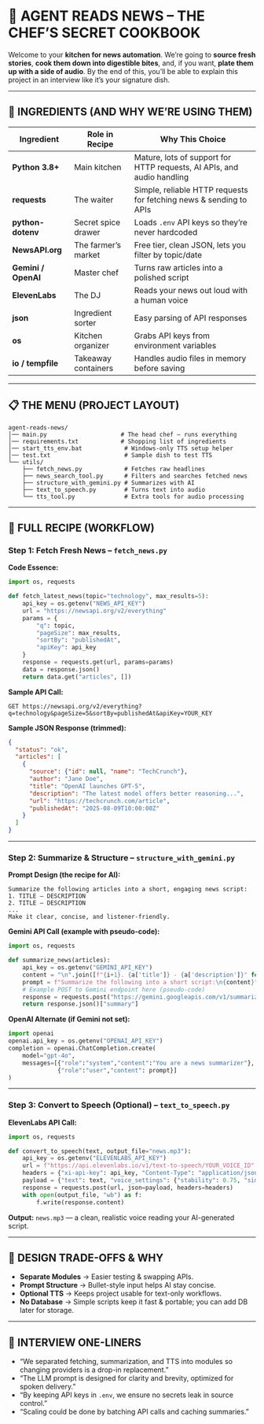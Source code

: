 # 📰 AGENT READS NEWS – THE CHEF’S SECRET COOKBOOK

Welcome to your **kitchen for news automation**.
We’re going to **source fresh stories**, **cook them down into digestible bites**, and, if you want, **plate them up with a side of audio**.
By the end of this, you’ll be able to explain this project in an interview like it’s your signature dish.

---

## 🛒 INGREDIENTS (AND WHY WE’RE USING THEM)

| Ingredient          | Role in Recipe      | Why This Choice                                                        |
| ------------------- | ------------------- | ---------------------------------------------------------------------- |
| **Python 3.8+**     | Main kitchen        | Mature, lots of support for HTTP requests, AI APIs, and audio handling |
| **requests**        | The waiter          | Simple, reliable HTTP requests for fetching news & sending to APIs     |
| **python-dotenv**   | Secret spice drawer | Loads `.env` API keys so they’re never hardcoded                       |
| **NewsAPI.org**     | The farmer’s market | Free tier, clean JSON, lets you filter by topic/date                   |
| **Gemini / OpenAI** | Master chef         | Turns raw articles into a polished script                              |
| **ElevenLabs**      | The DJ              | Reads your news out loud with a human voice                            |
| **json**            | Ingredient sorter   | Easy parsing of API responses                                          |
| **os**              | Kitchen organizer   | Grabs API keys from environment variables                              |
| **io / tempfile**   | Takeaway containers | Handles audio files in memory before saving                            |

---

## 📋 THE MENU (PROJECT LAYOUT)

```
agent-reads-news/
│── main.py                     # The head chef – runs everything
│── requirements.txt            # Shopping list of ingredients
│── start_tts_env.bat            # Windows-only TTS setup helper
│── test.txt                     # Sample dish to test TTS
└── utils/
    ├── fetch_news.py            # Fetches raw headlines
    ├── news_search_tool.py      # Filters and searches fetched news
    ├── structure_with_gemini.py # Summarizes with AI
    ├── text_to_speech.py        # Turns text into audio
    └── tts_tool.py              # Extra tools for audio processing
```

---

## 📜 FULL RECIPE (WORKFLOW)

### **Step 1: Fetch Fresh News** – `fetch_news.py`

**Code Essence:**

```python
import os, requests

def fetch_latest_news(topic="technology", max_results=5):
    api_key = os.getenv("NEWS_API_KEY")
    url = "https://newsapi.org/v2/everything"
    params = {
        "q": topic,
        "pageSize": max_results,
        "sortBy": "publishedAt",
        "apiKey": api_key
    }
    response = requests.get(url, params=params)
    data = response.json()
    return data.get("articles", [])
```

**Sample API Call:**

```
GET https://newsapi.org/v2/everything?q=technology&pageSize=5&sortBy=publishedAt&apiKey=YOUR_KEY
```

**Sample JSON Response (trimmed):**

```json
{
  "status": "ok",
  "articles": [
    {
      "source": {"id": null, "name": "TechCrunch"},
      "author": "Jane Doe",
      "title": "OpenAI launches GPT-5",
      "description": "The latest model offers better reasoning...",
      "url": "https://techcrunch.com/article",
      "publishedAt": "2025-08-09T10:00:00Z"
    }
  ]
}
```

---

### **Step 2: Summarize & Structure** – `structure_with_gemini.py`

**Prompt Design (the recipe for AI):**

```
Summarize the following articles into a short, engaging news script:
1. TITLE – DESCRIPTION
2. TITLE – DESCRIPTION
...
Make it clear, concise, and listener-friendly.
```

**Gemini API Call (example with pseudo-code):**

```python
import os, requests

def summarize_news(articles):
    api_key = os.getenv("GEMINI_API_KEY")
    content = "\n".join([f"{i+1}. {a['title']} - {a['description']}" for i,a in enumerate(articles)])
    prompt = f"Summarize the following into a short script:\n{content}"
    # Example POST to Gemini endpoint here (pseudo-code)
    response = requests.post("https://gemini.googleapis.com/v1/summarize", headers=..., json=...)
    return response.json()["summary"]
```

**OpenAI Alternate (if Gemini not set):**

```python
import openai
openai.api_key = os.getenv("OPENAI_API_KEY")
completion = openai.ChatCompletion.create(
    model="gpt-4o",
    messages=[{"role":"system","content":"You are a news summarizer"},
              {"role":"user","content": prompt}]
)
```

---

### **Step 3: Convert to Speech (Optional)** – `text_to_speech.py`

**ElevenLabs API Call:**

```python
import os, requests

def convert_to_speech(text, output_file="news.mp3"):
    api_key = os.getenv("ELEVENLABS_API_KEY")
    url = f"https://api.elevenlabs.io/v1/text-to-speech/YOUR_VOICE_ID"
    headers = {"xi-api-key": api_key, "Content-Type": "application/json"}
    payload = {"text": text, "voice_settings": {"stability": 0.75, "similarity_boost": 0.85}}
    response = requests.post(url, json=payload, headers=headers)
    with open(output_file, "wb") as f:
        f.write(response.content)
```

**Output:**
`news.mp3` — a clean, realistic voice reading your AI-generated script.

---

## 🎨 DESIGN TRADE-OFFS & WHY

* **Separate Modules** → Easier testing & swapping APIs.
* **Prompt Structure** → Bullet-style input helps AI stay concise.
* **Optional TTS** → Keeps project usable for text-only workflows.
* **No Database** → Simple scripts keep it fast & portable; you can add DB later for storage.

---

## 💬 INTERVIEW ONE-LINERS

* “We separated fetching, summarization, and TTS into modules so changing providers is a drop-in replacement.”
* “The LLM prompt is designed for clarity and brevity, optimized for spoken delivery.”
* “By keeping API keys in `.env`, we ensure no secrets leak in source control.”
* “Scaling could be done by batching API calls and caching summaries.”


